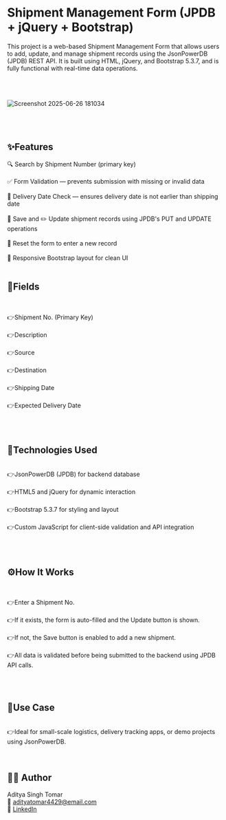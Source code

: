# Shipment Management Form (JPDB + jQuery + Bootstrap)

This project is a web-based Shipment Management Form that allows users to add, update, and manage shipment records using the JsonPowerDB (JPDB) REST API. It is built using HTML, jQuery, and Bootstrap 5.3.7, and is fully functional with real-time data operations.
<br><br><br><br>

![Screenshot 2025-06-26 181034](https://github.com/user-attachments/assets/eea87a0b-8b43-4dcb-97e1-171125045268)
<br><br><br><br>
## ✨Features


🔍 Search by Shipment Number (primary key)
<br><br>
✅ Form Validation — prevents submission with missing or invalid data
<br><br>
🧠 Delivery Date Check — ensures delivery date is not earlier than shipping date
<br><br>
💾 Save and ✏️ Update shipment records using JPDB's PUT and UPDATE operations
<br><br>
🔄 Reset the form to enter a new record
<br><br>
🎨 Responsive Bootstrap layout for clean UI
<br><br>

## 🧾Fields
<br>

👉Shipment No. (Primary Key)
<br><br>
👉Description
<br><br>
👉Source
<br><br>
👉Destination
<br><br>
👉Shipping Date
<br><br>
👉Expected Delivery Date

<br><br>

## 🔌Technologies Used

<br>
👉JsonPowerDB (JPDB) for backend database
<br><br>
👉HTML5 and jQuery for dynamic interaction
<br><br>
👉Bootstrap 5.3.7 for styling and layout
<br><br>
👉Custom JavaScript for client-side validation and API integration

<br><br>

## ⚙️How It Works
<br>

👉Enter a Shipment No.
<br><br>
👉If it exists, the form is auto-filled and the Update button is shown.
<br><br>
👉If not, the Save button is enabled to add a new shipment.
<br><br>
👉All data is validated before being submitted to the backend using JPDB API calls.

<br><br>


## 📁Use Case
<br>
👉Ideal for small-scale logistics, delivery tracking apps, or demo projects using JsonPowerDB.
<br><br><br>

## 🙋‍♂️ Author <br>
Aditya Singh Tomar<br>
📧 adityatomar4429@email.com <br>
🔗 [LinkedIn](www.linkedin.com/in/aditya-singh-tomar-2a4003288)

 

